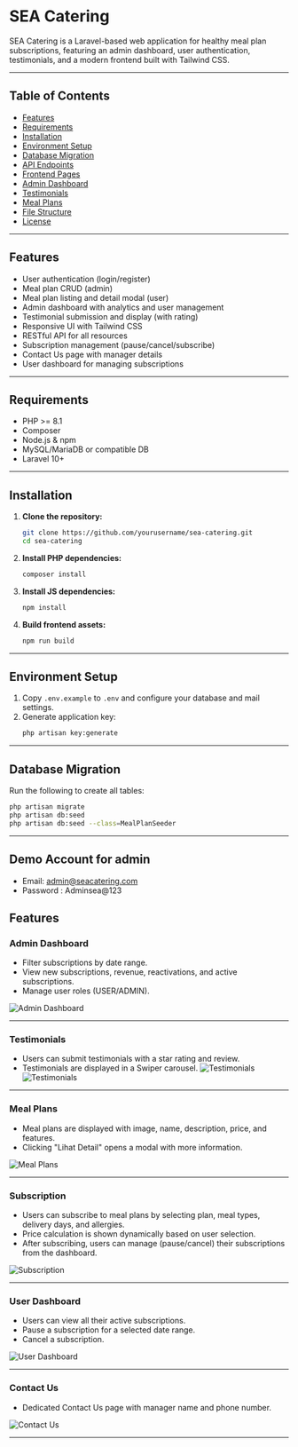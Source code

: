 # SEA Catering

SEA Catering is a Laravel-based web application for healthy meal plan subscriptions, featuring an admin dashboard, user authentication, testimonials, and a modern frontend built with Tailwind CSS.

---

## Table of Contents

- [Features](#features)
- [Requirements](#requirements)
- [Installation](#installation)
- [Environment Setup](#environment-setup)
- [Database Migration](#database-migration)
- [API Endpoints](#api-endpoints)
- [Frontend Pages](#frontend-pages)
- [Admin Dashboard](#admin-dashboard)
- [Testimonials](#testimonials)
- [Meal Plans](#meal-plans)
- [File Structure](#file-structure)
- [License](#license)

---

## Features

- User authentication (login/register)
- Meal plan CRUD (admin)
- Meal plan listing and detail modal (user)
- Admin dashboard with analytics and user management
- Testimonial submission and display (with rating)
- Responsive UI with Tailwind CSS
- RESTful API for all resources
- Subscription management (pause/cancel/subscribe)
- Contact Us page with manager details
- User dashboard for managing subscriptions

---

## Requirements

- PHP >= 8.1
- Composer
- Node.js & npm
- MySQL/MariaDB or compatible DB
- Laravel 10+

---

## Installation

1. **Clone the repository:**
   ```bash
   git clone https://github.com/yourusername/sea-catering.git
   cd sea-catering
   ```

2. **Install PHP dependencies:**
   ```bash
   composer install
   ```

3. **Install JS dependencies:**
   ```bash
   npm install
   ```

4. **Build frontend assets:**
   ```bash
   npm run build
   ```

---

## Environment Setup

1. Copy `.env.example` to `.env` and configure your database and mail settings.
2. Generate application key:
   ```bash
   php artisan key:generate
   ```

---

## Database Migration

Run the following to create all tables:
```bash
php artisan migrate
php artisan db:seed
php artisan db:seed --class=MealPlanSeeder
```

---
## Demo Account for admin
- Email: admin@seacatering.com
- Password : Adminsea@123

## Features
### Admin Dashboard

- Filter subscriptions by date range.
- View new subscriptions, revenue, reactivations, and active subscriptions.
- Manage user roles (USER/ADMIN).

![Admin Dashboard](/public/assets/Admin_Dashboard.jpeg)

---

### Testimonials

- Users can submit testimonials with a star rating and review.
- Testimonials are displayed in a Swiper carousel.
![Testimonials](/public/assets/Rating.jpeg)
![Testimonials](/public/assets/Review.jpeg)

---

### Meal Plans

- Meal plans are displayed with image, name, description, price, and features.
- Clicking "Lihat Detail" opens a modal with more information.

![Meal Plans](/public/assets/Meal_Plans.jpeg)

---

### Subscription

- Users can subscribe to meal plans by selecting plan, meal types, delivery days, and allergies.
- Price calculation is shown dynamically based on user selection.
- After subscribing, users can manage (pause/cancel) their subscriptions from the dashboard.

![Subscription](/public/assets/Subscriptions.jpeg)

---

### User Dashboard

- Users can view all their active subscriptions.
- Pause a subscription for a selected date range.
- Cancel a subscription.

![User Dashboard](/public/assets/User_Dashboard.jpeg)

---

### Contact Us

- Dedicated Contact Us page with manager name and phone number.

![Contact Us](/public/assets/Contact_Us.jpeg)

---


